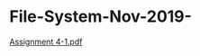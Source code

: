 # File-System-Nov-2019-

[Assignment 4-1.pdf](https://github.com/SugamB/File-System-Nov-2019-/files/6920293/Assignment.4-1.pdf)
